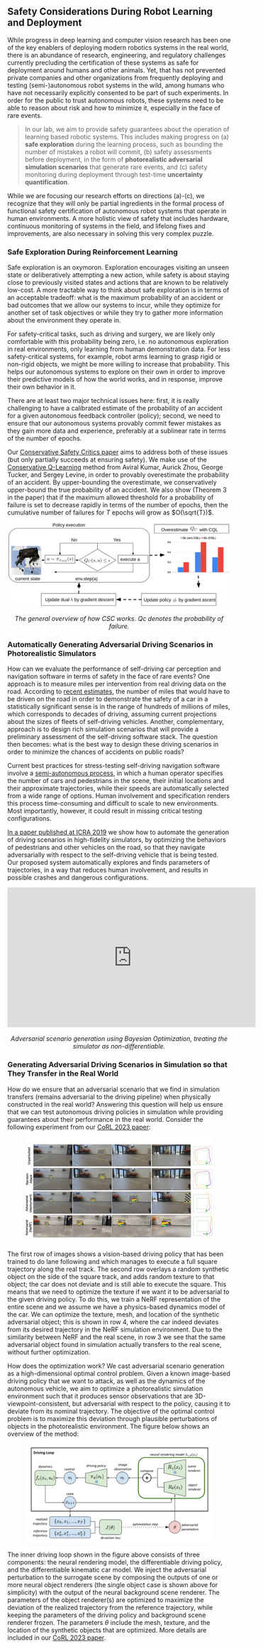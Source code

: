 ## **Safety Considerations During Robot Learning and Deployment**

While progress in deep learning and computer vision research has been one of the key enablers of deploying
modern robotics systems in the real world, there is an abundance of research, engineering, and regulatory
challenges currently precluding the certification of these systems as safe for deployment around humans
and other animals. Yet, that has not prevented private companies and other organizations from frequently
deploying and testing (semi-)autonomous robot systems in the wild, among humans who have not necessarily
explicitly consented to be part of such experiments. In order for the public to trust autonomous robots,
these systems need to be able to reason about risk and how to minimize it, especially in the face of rare
events. 

>
> 
> In our lab, we aim to provide safety guarantees about the operation of learning based robotic systems.
> This includes making progress on (a) **safe exploration** during the learning process, such as bounding the number
> of mistakes a robot will commit, (b) safety assessments before deployment, in the form of **photorealistic adversarial simulation scenarios** that generate rare events,
> and (c) safety monitoring during deployment through test-time **uncertainty quantification**. 
>
>

While we are focusing our research efforts on directions (a)-(c), we recognize that they will only be partial ingredients
in the formal process of functional safety certification of autonomous robot systems that operate in human
environments. A more holistic view of safety that includes hardware, continuous monitoring of systems in the field,
and lifelong fixes and improvements, are also necessary in solving this very complex puzzle.  

### **Safe Exploration During Reinforcement Learning**

Safe exploration is an oxymoron. Exploration encourages visiting an unseen state or deliberatively attempting a new action, while
safety is about staying close to previously visited states and actions that are known to be relatively low-cost.
A more tractable way to think about safe exploration is in terms of an acceptable tradeoff: what is the maximum
probability of an accident or bad outcomes that we allow our systems to incur, while they optimize for another set of task
objectives or while they try to gather more information about the environment they operate in.      

For safety-critical tasks, such as driving and surgery, we are likely only comfortable with this probability being zero,
i.e. no autonomous exploration in real environments, only learning from human demonstration data. For less safety-critical
systems, for example, robot arms learning to grasp rigid or non-rigid objects, we might be more willing to increase that
probability. This helps our autonomous systems to explore on their own in order to improve their predictive models of how
the world works, and in response, improve their own behavior in it.

There are at least two major technical issues here: first, it is really challenging to have a calibrated estimate of the
probability of an accident for a given autonomous feedback controller (policy); second, we need to ensure that our autonomous
systems provably commit fewer mistakes as they gain more data and experience, preferably at a sublinear rate in terms of the
number of epochs.

Our [Conservative Safety Critics paper](https://arxiv.org/abs/2010.14497) aims to address both of these issues (but only partially succeeds at ensuring safety).
We make use of the [Conservative Q-Learning](https://arxiv.org/abs/2006.04779) method from Aviral Kumar, Aurick Zhou, George Tucker, and Sergey Levine, in order to provably overestimate the probability of an accident. By upper-bounding the overestimate, we conservatively upper-bound the true probability of an accident. We also show (Theorem 3 in the paper) that if the maximum allowed threshold for a probability of failure is set to decrease rapidly in terms of the number of epochs, then the cumulative number of failures for $T$ epochs will grow as $O(\sqrt{T})$.

<div>
  <p align="center">
  <img src="assets/project-assets/images/csc.png"  alt="method diag"/>
  </p>
</div>
<div>
    <p align="center">
        <em>The general overview of how CSC works. Qc denotes the probability of failure. </em>
    </p>
</div>


### **Automatically Generating Adversarial Driving Scenarios in Photorealistic Simulators**

How can we evaluate the performance of self-driving car perception and navigation software in terms of safety
in the face of rare events? One approach is to measure miles per intervention from real driving data on the road.
According to [recent estimates](https://doi.org/10.1016/j.tra.2016.09.010), the number of miles that would have to be driven on the road in order to demonstrate
the safety of a car in a statistically significant sense is in the range of hundreds of millions of miles, which
corresponds to decades of driving, assuming current projections about the sizes of fleets of self-driving
vehicles. Another, complementary, approach is to design rich simulation scenarios that will provide a preliminary
assessment of the self-driving software stack. The question then becomes: what is the best way to design these driving
scenarios in order to minimize the chances of accidents on public roads?


Current best practices for stress-testing self-driving navigation software involve a [semi-autonomous process](https://www.theatlantic.com/technology/archive/2017/08/inside-waymos-secret-testing-and-simulation-facilities/537648/), in which
a human operator specifies the number of cars and pedestrians in the scene, their initial locations and their approximate
trajectories, while their speeds are automatically selected from a wide range of options. Human involvement
and specification renders this process time-consuming and difficult to scale to new environments. Most importantly,
however, it could result in missing critical testing configurations.

[In a paper published at ICRA 2019](http://www.cim.mcgill.ca/~florian/pdfs/icra-2019-adversarial.pdf) we show how to automate the generation of driving scenarios in high-fidelity simulators, by optimizing the behaviors of pedestrians and other vehicles on the road, so that they navigate adversarially with respect to the self-driving vehicle that is being tested. Our proposed system automatically explores and finds parameters of trajectories, in a way that reduces human involvement, and results in possible crashes and dangerous configurations.

<div>
  <p align="center">

<iframe width="560" height="315" src="https://www.youtube.com/embed/TUeCtB9xuKA" title="YouTube video player" frameborder="0" allow="accelerometer; autoplay; clipboard-write; encrypted-media; gyroscope; picture-in-picture" allowfullscreen></iframe>
  </p>
</div>
<div>
    <p align="center">
        <em>Adversarial scenario generation using Bayesian Optimization, treating the simulator as non-differentiable.</em>
    </p>
</div>


### **Generating Adversarial Driving Scenarios in Simulation so that They Transfer in the Real World**

How do we ensure that an adversarial scenario that we find in simulation transfers (remains adversarial to the driving pipeline)
when physically constructed in the real world? Answering this question will help us ensure that we can test autonomous driving
policies in simulation while providing guarantees about their performance in the real world. Consider the following experiment
from our [CoRL 2023 paper](https://arxiv.org/abs/2309.15770): 
<figure>
<p align="center">
  <img src="assets/project-assets/images/adv-scenarios-corl23.png"  alt="method diag"/>  
</p>
</figure>

The first row of images shows a vision-based driving policy that has been trained to do lane following and which manages to execute a full square trajectory along the real track. The second row overlays a random synthetic object on the side of the square track, and adds random texture to that object; the car does not deviate and is still able to execute the square. This means that we need to optimize the texture if we want it to be adversarial to the given driving policy. To do this, we train a NeRF representation of the entire scene and we assume we have a physics-based dynamics model of the car. We can optimize the texture, mesh, and location of the synthetic adversarial object; this is shown in row 4, where the car indeed deviates from its desired trajectory in the NeRF simulation environment. Due to the similarity between NeRF and the real scene, in row 3 we see that the same adversarial object found in simulation actually transfers to the real scene, without further optimization.    

How does the optimization work? We cast adversarial scenario generation as a high-dimensional optimal control problem. Given a known image-based driving policy that we want to attack, as well as the dynamics of the autonomous vehicle, we aim to optimize a photorealistic simulation environment such that it produces sensor observations that are 3D-viewpoint-consistent, but adversarial with respect to the policy, causing it to deviate from its nominal trajectory. The objective of the optimal control problem is to maximize this deviation through plausible perturbations of objects in the photorealistic environment. The figure below shows an overview of the method:  

<figure>
<p align="center">
  <img src="assets/project-assets/images/method-overview-corl23.png"  alt="method diag"/>  
</p>
</figure>

The inner driving loop shown in the figure above consists of three components: the neural rendering model, the differentiable driving
policy, and the differentiable kinematic car model. We inject the adversarial perturbation to the surrogate scene by composing the
outputs of one or more neural object renderers (the single object case is shown above for simplicity) with the output of the neural
background scene renderer. The parameters of the object renderer(s) are optimized to maximize the deviation of the realized trajectory from the
reference trajectory, while keeping the parameters of the driving policy and background scene renderer frozen. The parameters $\theta$ include
the mesh, texture, and the location of the synthetic objects that are optimized. More details are included in our [CoRL 2023 paper](https://arxiv.org/abs/2309.15770).  



